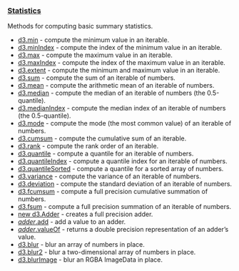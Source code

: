 ### [Statistics](https://github.com/d3/d3-array/blob/v3.2.0/README.md#statistics)

Methods for computing basic summary statistics.

- [d3.min](https://github.com/d3/d3-array/blob/v3.2.0/README.md#min) - compute the minimum value in an iterable.
- [d3.minIndex](https://github.com/d3/d3-array/blob/v3.2.0/README.md#minIndex) - compute the index of the minimum value in an iterable.
- [d3.max](https://github.com/d3/d3-array/blob/v3.2.0/README.md#max) - compute the maximum value in an iterable.
- [d3.maxIndex](https://github.com/d3/d3-array/blob/v3.2.0/README.md#maxIndex) - compute the index of the maximum value in an iterable.
- [d3.extent](https://github.com/d3/d3-array/blob/v3.2.0/README.md#extent) - compute the minimum and maximum value in an iterable.
- [d3.sum](https://github.com/d3/d3-array/blob/v3.2.0/README.md#sum) - compute the sum of an iterable of numbers.
- [d3.mean](https://github.com/d3/d3-array/blob/v3.2.0/README.md#mean) - compute the arithmetic mean of an iterable of numbers.
- [d3.median](https://github.com/d3/d3-array/blob/v3.2.0/README.md#median) - compute the median of an iterable of numbers (the 0.5-quantile).
- [d3.medianIndex](https://github.com/d3/d3-array/blob/v3.2.0/README.md#median) - compute the median index of an iterable of numbers (the 0.5-quantile).
- [d3.mode](https://github.com/d3/d3-array/blob/v3.2.0/README.md#mode) - compute the mode (the most common value) of an iterable of numbers.
- [d3.cumsum](https://github.com/d3/d3-array/blob/v3.2.0/README.md#cumsum) - compute the cumulative sum of an iterable.
- [d3.rank](https://github.com/d3/d3-array/blob/v3.2.0/README.md#rank) - compute the rank order of an iterable.
- [d3.quantile](https://github.com/d3/d3-array/blob/v3.2.0/README.md#quantile) - compute a quantile for an iterable of numbers.
- [d3.quantileIndex](https://github.com/d3/d3-array/blob/v3.2.0/README.md#quantileIndex) - compute a quantile index for an iterable of numbers.
- [d3.quantileSorted](https://github.com/d3/d3-array/blob/v3.2.0/README.md#quantileSorted) - compute a quantile for a sorted array of numbers.
- [d3.variance](https://github.com/d3/d3-array/blob/v3.2.0/README.md#variance) - compute the variance of an iterable of numbers.
- [d3.deviation](https://github.com/d3/d3-array/blob/v3.2.0/README.md#deviation) - compute the standard deviation of an iterable of numbers.
- [d3.fcumsum](https://github.com/d3/d3-array/blob/v3.2.0/README.md#fcumsum) - compute a full precision cumulative summation of numbers.
- [d3.fsum](https://github.com/d3/d3-array/blob/v3.2.0/README.md#fsum) - compute a full precision summation of an iterable of numbers.
- [new d3.Adder](https://github.com/d3/d3-array/blob/v3.2.0/README.md#adder) - creates a full precision adder.
- [_adder_.add](https://github.com/d3/d3-array/blob/v3.2.0/README.md#adder_add) - add a value to an adder.
- [_adder_.valueOf](https://github.com/d3/d3-array/blob/v3.2.0/README.md#adder_valueOf) - returns a double precision representation of an adder’s value.
- [d3.blur](https://github.com/d3/d3-array/blob/v3.2.0/README.md#blur) - blur an array of numbers in place.
- [d3.blur2](https://github.com/d3/d3-array/blob/v3.2.0/README.md#blur2) - blur a two-dimensional array of numbers in place.
- [d3.blurImage](https://github.com/d3/d3-array/blob/v3.2.0/README.md#blurImage) - blur an RGBA ImageData in place.
